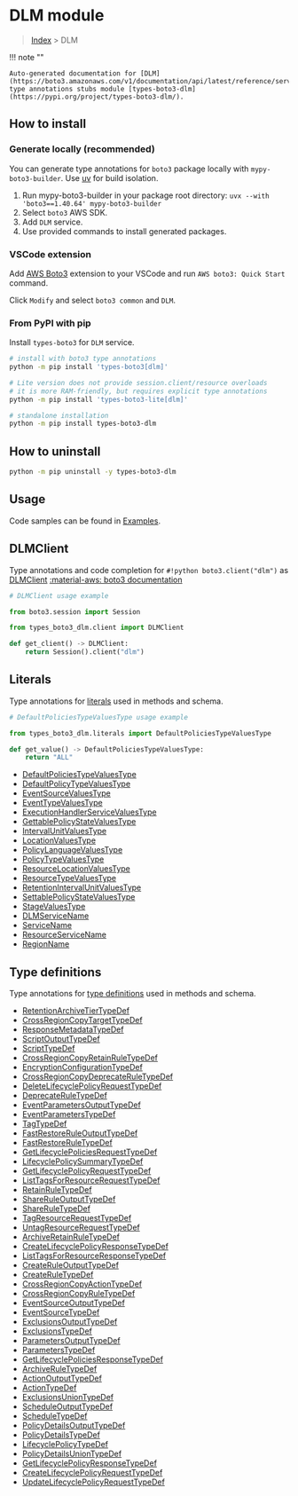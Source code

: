 #  DLM module

> [Index](../README.md) > DLM

!!! note ""

    Auto-generated documentation for [DLM](https://boto3.amazonaws.com/v1/documentation/api/latest/reference/services/dlm.html#dlm)
    type annotations stubs module [types-boto3-dlm](https://pypi.org/project/types-boto3-dlm/).

## How to install

### Generate locally (recommended)

You can generate type annotations for `boto3` package locally with `mypy-boto3-builder`.
Use [uv](https://docs.astral.sh/uv/getting-started/installation/) for build isolation.

1. Run mypy-boto3-builder in your package root directory: `uvx --with 'boto3==1.40.64' mypy-boto3-builder`
1. Select `boto3` AWS SDK.
1. Add `DLM` service.
1. Use provided commands to install generated packages.


### VSCode extension

Add [AWS Boto3](https://marketplace.visualstudio.com/items?itemName=Boto3typed.boto3-ide)
extension to your VSCode and run `AWS boto3: Quick Start` command.

Click `Modify` and select `boto3 common` and `DLM`.


### From PyPI with pip

Install `types-boto3` for `DLM` service.

```bash
# install with boto3 type annotations
python -m pip install 'types-boto3[dlm]'

# Lite version does not provide session.client/resource overloads
# it is more RAM-friendly, but requires explicit type annotations
python -m pip install 'types-boto3-lite[dlm]'

# standalone installation
python -m pip install types-boto3-dlm
```



## How to uninstall

```bash
python -m pip uninstall -y types-boto3-dlm
```

## Usage

Code samples can be found in [Examples](./usage.md).

## DLMClient

Type annotations and code completion for  `#!python boto3.client("dlm")` as [DLMClient](./client.md)
[:material-aws: boto3 documentation](https://boto3.amazonaws.com/v1/documentation/api/latest/reference/services/dlm.html#DLM.Client)

```python
# DLMClient usage example

from boto3.session import Session

from types_boto3_dlm.client import DLMClient

def get_client() -> DLMClient:
    return Session().client("dlm")
```









## Literals

Type annotations for [literals](./literals.md) used in methods and schema.

```python
# DefaultPoliciesTypeValuesType usage example

from types_boto3_dlm.literals import DefaultPoliciesTypeValuesType

def get_value() -> DefaultPoliciesTypeValuesType:
    return "ALL"
```

- [DefaultPoliciesTypeValuesType](./literals.md#defaultpoliciestypevaluestype)
- [DefaultPolicyTypeValuesType](./literals.md#defaultpolicytypevaluestype)
- [EventSourceValuesType](./literals.md#eventsourcevaluestype)
- [EventTypeValuesType](./literals.md#eventtypevaluestype)
- [ExecutionHandlerServiceValuesType](./literals.md#executionhandlerservicevaluestype)
- [GettablePolicyStateValuesType](./literals.md#gettablepolicystatevaluestype)
- [IntervalUnitValuesType](./literals.md#intervalunitvaluestype)
- [LocationValuesType](./literals.md#locationvaluestype)
- [PolicyLanguageValuesType](./literals.md#policylanguagevaluestype)
- [PolicyTypeValuesType](./literals.md#policytypevaluestype)
- [ResourceLocationValuesType](./literals.md#resourcelocationvaluestype)
- [ResourceTypeValuesType](./literals.md#resourcetypevaluestype)
- [RetentionIntervalUnitValuesType](./literals.md#retentionintervalunitvaluestype)
- [SettablePolicyStateValuesType](./literals.md#settablepolicystatevaluestype)
- [StageValuesType](./literals.md#stagevaluestype)
- [DLMServiceName](./literals.md#dlmservicename)
- [ServiceName](./literals.md#servicename)
- [ResourceServiceName](./literals.md#resourceservicename)
- [RegionName](./literals.md#regionname)




## Type definitions

Type annotations for [type definitions](./type_defs.md) used in methods and schema.

- [RetentionArchiveTierTypeDef](./type_defs.md#retentionarchivetiertypedef)
- [CrossRegionCopyTargetTypeDef](./type_defs.md#crossregioncopytargettypedef)
- [ResponseMetadataTypeDef](./type_defs.md#responsemetadatatypedef)
- [ScriptOutputTypeDef](./type_defs.md#scriptoutputtypedef)
- [ScriptTypeDef](./type_defs.md#scripttypedef)
- [CrossRegionCopyRetainRuleTypeDef](./type_defs.md#crossregioncopyretainruletypedef)
- [EncryptionConfigurationTypeDef](./type_defs.md#encryptionconfigurationtypedef)
- [CrossRegionCopyDeprecateRuleTypeDef](./type_defs.md#crossregioncopydeprecateruletypedef)
- [DeleteLifecyclePolicyRequestTypeDef](./type_defs.md#deletelifecyclepolicyrequesttypedef)
- [DeprecateRuleTypeDef](./type_defs.md#deprecateruletypedef)
- [EventParametersOutputTypeDef](./type_defs.md#eventparametersoutputtypedef)
- [EventParametersTypeDef](./type_defs.md#eventparameterstypedef)
- [TagTypeDef](./type_defs.md#tagtypedef)
- [FastRestoreRuleOutputTypeDef](./type_defs.md#fastrestoreruleoutputtypedef)
- [FastRestoreRuleTypeDef](./type_defs.md#fastrestoreruletypedef)
- [GetLifecyclePoliciesRequestTypeDef](./type_defs.md#getlifecyclepoliciesrequesttypedef)
- [LifecyclePolicySummaryTypeDef](./type_defs.md#lifecyclepolicysummarytypedef)
- [GetLifecyclePolicyRequestTypeDef](./type_defs.md#getlifecyclepolicyrequesttypedef)
- [ListTagsForResourceRequestTypeDef](./type_defs.md#listtagsforresourcerequesttypedef)
- [RetainRuleTypeDef](./type_defs.md#retainruletypedef)
- [ShareRuleOutputTypeDef](./type_defs.md#shareruleoutputtypedef)
- [ShareRuleTypeDef](./type_defs.md#shareruletypedef)
- [TagResourceRequestTypeDef](./type_defs.md#tagresourcerequesttypedef)
- [UntagResourceRequestTypeDef](./type_defs.md#untagresourcerequesttypedef)
- [ArchiveRetainRuleTypeDef](./type_defs.md#archiveretainruletypedef)
- [CreateLifecyclePolicyResponseTypeDef](./type_defs.md#createlifecyclepolicyresponsetypedef)
- [ListTagsForResourceResponseTypeDef](./type_defs.md#listtagsforresourceresponsetypedef)
- [CreateRuleOutputTypeDef](./type_defs.md#createruleoutputtypedef)
- [CreateRuleTypeDef](./type_defs.md#createruletypedef)
- [CrossRegionCopyActionTypeDef](./type_defs.md#crossregioncopyactiontypedef)
- [CrossRegionCopyRuleTypeDef](./type_defs.md#crossregioncopyruletypedef)
- [EventSourceOutputTypeDef](./type_defs.md#eventsourceoutputtypedef)
- [EventSourceTypeDef](./type_defs.md#eventsourcetypedef)
- [ExclusionsOutputTypeDef](./type_defs.md#exclusionsoutputtypedef)
- [ExclusionsTypeDef](./type_defs.md#exclusionstypedef)
- [ParametersOutputTypeDef](./type_defs.md#parametersoutputtypedef)
- [ParametersTypeDef](./type_defs.md#parameterstypedef)
- [GetLifecyclePoliciesResponseTypeDef](./type_defs.md#getlifecyclepoliciesresponsetypedef)
- [ArchiveRuleTypeDef](./type_defs.md#archiveruletypedef)
- [ActionOutputTypeDef](./type_defs.md#actionoutputtypedef)
- [ActionTypeDef](./type_defs.md#actiontypedef)
- [ExclusionsUnionTypeDef](./type_defs.md#exclusionsuniontypedef)
- [ScheduleOutputTypeDef](./type_defs.md#scheduleoutputtypedef)
- [ScheduleTypeDef](./type_defs.md#scheduletypedef)
- [PolicyDetailsOutputTypeDef](./type_defs.md#policydetailsoutputtypedef)
- [PolicyDetailsTypeDef](./type_defs.md#policydetailstypedef)
- [LifecyclePolicyTypeDef](./type_defs.md#lifecyclepolicytypedef)
- [PolicyDetailsUnionTypeDef](./type_defs.md#policydetailsuniontypedef)
- [GetLifecyclePolicyResponseTypeDef](./type_defs.md#getlifecyclepolicyresponsetypedef)
- [CreateLifecyclePolicyRequestTypeDef](./type_defs.md#createlifecyclepolicyrequesttypedef)
- [UpdateLifecyclePolicyRequestTypeDef](./type_defs.md#updatelifecyclepolicyrequesttypedef)


